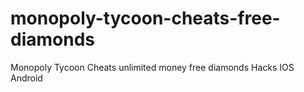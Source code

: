 # monopoly-tycoon-cheats-free-diamonds
Monopoly Tycoon Cheats unlimited money free diamonds Hacks IOS Android
